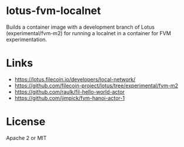 lotus-fvm-localnet
===

Builds a container image with a development branch of Lotus (experimental/fvm-m2)
for running a localnet in a container for FVM experimentation.

# Links

* https://lotus.filecoin.io/developers/local-network/
* https://github.com/filecoin-project/lotus/tree/experimental/fvm-m2
* https://github.com/raulk/fil-hello-world-actor
* https://github.com/jimpick/fvm-hanoi-actor-1


# License

Apache 2 or MIT

